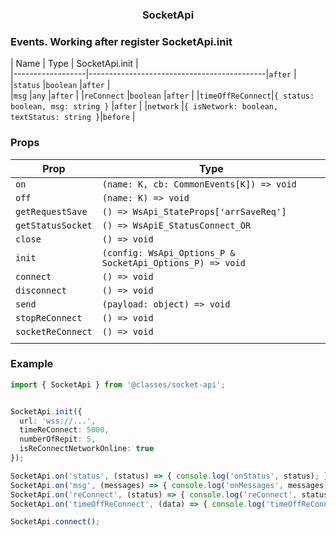 <h3 align="center">SocketApi</h3>


### Events. Working after register SocketApi.init
| Name             | Type                                       | SocketApi.init |  
|------------------|--------------------------------------------|`after`         | 
|`status`          |`boolean`                                   |`after`         |  
|`msg`             |`any`                                       |`after`         | 
|`reConnect`       |`boolean`                                   |`after`         | 
|`timeOffReConnect`|`{ status: boolean, msg: string }`          |`after`         | 
|`network`         |`{ isNetwork: boolean, textStatus: string }`|`before`        | 
        

### Props

| Prop       | Type                                                              | 
|------------|-------------------------------------------------------------------|
|`on`             |`(name: K, cb: CommonEvents[K]) => void`                      |
|`off`            |`(name: K) => void`                                           |
|`getRequestSave` |`() => WsApi_StateProps['arrSaveReq']`                        |
|`getStatusSocket`|`() => WsApiE_StatusConnect_OR`                               |
|`close`          |`() => void`                                                  |
|`init`           |`(config: WsApi_Options_P & SocketApi_Options_P) => void `    |   
|`connect`        |`() => void `                                                 |   
|`disconnect`     |`() => void`                                                  |   
|`send`           |`(payload: object) => void`                                   |   
|`stopReConnect`  |`() => void`                                                  |   
|`socketReConnect`|`() => void`         
                                         |   

### Example
```ts
import { SocketApi } from '@classes/socket-api';


SocketApi.init({
  url: 'wss://...',
  timeReConnect: 5000,
  numberOfRepit: 5,
  isReConnectNetworkOnline: true
});

SocketApi.on('status', (status) => { console.log('onStatus', status); });
SocketApi.on('msg', (messages) => { console.log('onMessages', messages); });
SocketApi.on('reConnect', (status) => { console.log('reConnect', status); });
SocketApi.on('timeOffReConnect', (data) => { console.log('timeOffReConnect', data); });

SocketApi.connect();
```


